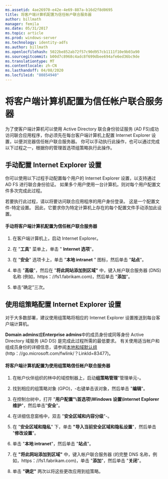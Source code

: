 ```yaml
---
ms.assetid: 4ae26970-e42e-4e69-887a-b16d2f8d0695
title: 将客户端计算机配置为信任帐户联合服务器
author: billmath
manager: femila
ms.date: 05/31/2017
ms.topic: article
ms.prod: windows-server
ms.technology: identity-adfs
ms.author: billmath
ms.openlocfilehash: 5022be852ab72f57c90d957cb1111f10e9b03a90
ms.sourcegitcommit: b00d7c8968c4adc8f699dbee694afe6ed36bc9de
ms.translationtype: MT
ms.contentlocale: zh-CN
ms.lasthandoff: 04/08/2020
ms.locfileid: "80854940"
---
```

# <a name="configure-client-computers-to-trust-the-account-federation-server"></a>将客户端计算机配置为信任帐户联合服务器

为了使客户端计算机可以使用 Active Directory 联合身份验证服务 \(AD FS\)成功访问联合应用程序，你必须先在每台客户端计算机上配置 Internet Explorer 设置，以便浏览器信任帐户联合服务器。 你可以手动执行此操作，也可以通过完成以下过程之一，根据你的管理首选项组策略执行此操作。  
  
## <a name="configuring-internet-explorer-settings-manually"></a>手动配置 Internet Explorer 设置  
你可以使用以下过程手动配置每个用户的 Internet Explorer 设置，以支持通过 AD FS 进行联合身份验证。 如果多个用户使用一台计算机，则对每个用户配置文件多次完成此过程。  
  
若要执行此过程，请以将要访问联合应用程序的用户身份登录。 这是一个配置文件\-特定设置。 因此，它要求你为特定计算机上存在的每个配置文件手动添加此设置。  
  
#### <a name="to-manually-configure-client-computers-to-trust-the-account-federation-server"></a>手动将客户端计算机配置为信任帐户联合服务器  
  
1.  在客户端计算机上，启动 Internet Explorer。  
  
2.  在 "**工具**" 菜单上，单击 " **Internet 选项**"。  
  
3.  在 "**安全**" 选项卡上，单击 "**本地 intranet** " 图标，然后单击 "**站点**"。  
  
4.  单击 "**高级**"，然后在 "**将此网站添加到区域"** 中，键入帐户联合服务器 \(DNS\) 名称 \(例如，https：\/\/fs1.fabrikam.com\)，然后单击 "**添加**"。  
  
5.  单击“确定”三次。  
  
## <a name="configuring-internet-explorer-settings-by-using-grouppolicy"></a>使用组策略配置 Internet Explorer 设置  
对于大多数部署，建议使用组策略将相应的 Internet Explorer 设置推送到每台客户端计算机。  
  
**Domain admins**或**Enterprise admins**中的成员身份或同等身份 Active Directory 域服务 \(AD DS\) 是完成此过程所需的最低要求。  有关使用适当帐户和组成员身份的详细信息，请参阅[本地和域默认组](https://go.microsoft.com/fwlink/?LinkId=83477)\(http：\/\/go.microsoft.com\/fwlink\/？LinkId\=83477\)。   
  
#### <a name="to-configure-client-computers-to-trust-the-account-federation-server-by-using-grouppolicy"></a>将客户端计算机配置为使用组策略信任帐户联合服务器  
  
1.  在帐户伙伴组织的林中的域控制器上，启动**组策略管理**"管理单元\-。  
  
2.  找到相应的组策略对象 \(GPO\)，\-右键单击该对象，然后单击 "**编辑**"。  
  
3.  在控制台树中，打开 "**用户配置"\\首选项\\Windows 设置\\Internet Explorer 维护**"，然后单击"**安全**"。  
  
4.  在详细信息窗格中，双击 "**安全区域和内容分级**"\-。  
  
5.  在 "**安全区域和隐私**" 下，单击 **"导入当前安全区域和隐私设置**"，然后单击 "**修改设置**"。  
  
6.  单击 "**本地 intranet**"，然后单击 "**站点**"。  
  
7.  在 **"将此网站添加到区域"** 中，键入帐户联合服务器 \(的完整 DNS 名称，例如，https：\/\/fs1.fabrikam.com\)，单击 "**添加**"，然后单击 "**关闭**"。  
  
8.  单击 **"确定"** 两次以将这些更改应用到组策略。  
  
